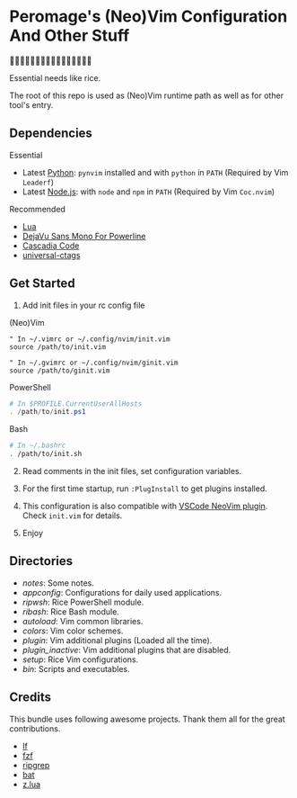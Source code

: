 # Peromage's (Neo)Vim Configuration And Other Stuff

👻👾🤖🐱‍👤🐱‍🏍🐱‍💻🐱‍🐉🐱‍👓🐱‍🚀😺

Essential needs like rice.

The root of this repo is used as (Neo)Vim runtime path as well as for other tool's entry.

## Dependencies

Essential

- Latest [Python][python_url]: `pynvim` installed and with `python` in `PATH` (Required by Vim `Leaderf`)
- Latest [Node.js][nodejs_url]: with `node` and `npm` in `PATH` (Required by Vim `Coc.nvim`)

Recommended

- [Lua][lua_url]
- [DejaVu Sans Mono For Powerline][dejavu sans mono for powerline url]
- [Cascadia Code][cascadia code url]
- [universal-ctags][ctags_url]

## Get Started

1. Add init files in your rc config file

(Neo)Vim

```viml
" In ~/.vimrc or ~/.config/nvim/init.vim
source /path/to/init.vim

" In ~/.gvimrc or ~/.config/nvim/ginit.vim
source /path/to/ginit.vim
```

PowerShell

```powershell
# In $PROFILE.CurrentUserAllHosts
. /path/to/init.ps1
```

Bash

```bash
# In ~/.bashrc
. /path/to/init.sh
```

2. Read comments in the init files, set configuration variables.

3. For the first time startup, run `:PlugInstall` to get plugins installed.

4. This configuration is also compatible with [VSCode NeoVim plugin][vscode-neovim]. Check `init.vim` for details.

5. Enjoy

## Directories

- *notes*: Some notes.
- *appconfig*: Configurations for daily used applications.
- *ripwsh*: Rice PowerShell module.
- *ribash*: Rice Bash module.
- *autoload*: Vim common libraries.
- *colors*: Vim color schemes.
- *plugin*: Vim additional plugins (Loaded all the time).
- *plugin_inactive*: Vim additional plugins that are disabled.
- *setup*: Rice Vim configurations.
- *bin*: Scripts and executables.

## Credits

This bundle uses following awesome projects. Thank them all for the great contributions.

- [lf][lf_url]
- [fzf][fzf_url]
- [ripgrep][ripgrep_url]
- [bat][bat_url]
- [z.lua][zlua_url]


[python_url]: https://www.python.org/downloads/
[nodejs_url]:https://nodejs.org/en/download/current/

[lua_url]: http://luabinaries.sourceforge.net/download.html
[dejavu sans mono for powerline url]: https://github.com/powerline/fonts
[cascadia code url]: https://github.com/microsoft/cascadia-code
[ctags_url]: https://github.com/universal-ctags/ctags!

[lf_url]: https://github.com/gokcehan/lf
[fzf_url]: https://github.com/junegunn/fzf
[ripgrep_url]: https://github.com/BurntSushi/ripgrep
[bat_url]: https://github.com/sharkdp/bat
[zlua_url]: https://github.com/skywind3000/z.lua
[vscode-neovim]: https://github.com/asvetliakov/vscode-neovim
